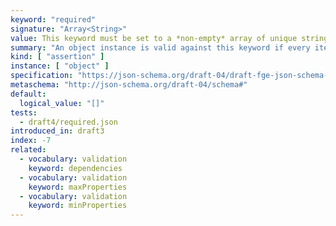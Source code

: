 ```yaml
---
keyword: "required"
signature: "Array<String>"
value: This keyword must be set to a *non-empty* array of unique strings
summary: "An object instance is valid against this keyword if every item in the array is the name of a property in the instance."
kind: [ "assertion" ]
instance: [ "object" ]
specification: "https://json-schema.org/draft-04/draft-fge-json-schema-validation-00#rfc.section.5.4.3"
metaschema: "http://json-schema.org/draft-04/schema#"
default:
  logical_value: "[]"
tests:
  - draft4/required.json
introduced_in: draft3
index: -7
related:
  - vocabulary: validation
    keyword: dependencies
  - vocabulary: validation
    keyword: maxProperties
  - vocabulary: validation
    keyword: minProperties
---
```

